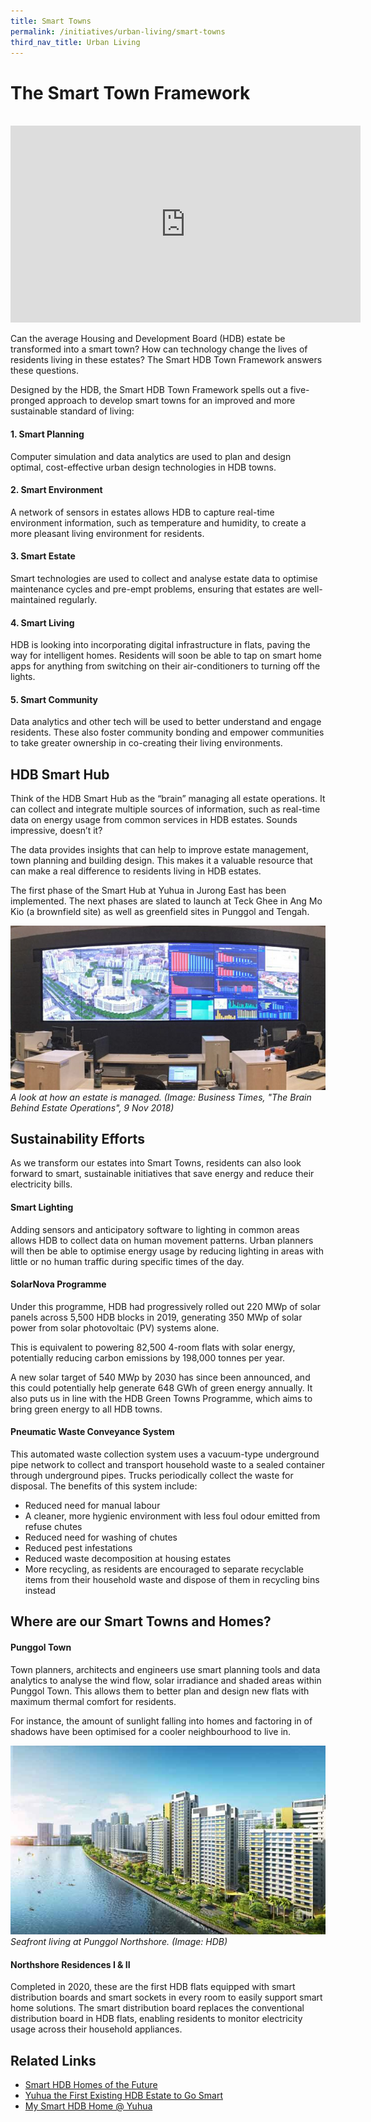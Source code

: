 ```yaml
---
title: Smart Towns
permalink: /initiatives/urban-living/smart-towns
third_nav_title: Urban Living
---
```

# The Smart Town Framework

<br><iframe width="560" height="315" src="https://www.youtube.com/embed/nvEQE84SK1g" frameborder="0" allow="accelerometer; autoplay; clipboard-write; encrypted-media; gyroscope; picture-in-picture" allowfullscreen></iframe>

Can the average Housing and Development Board (HDB) estate be transformed into a smart town? How can technology change the lives of residents living in these estates? The Smart HDB Town Framework answers these questions.

Designed by the HDB, the Smart HDB Town Framework spells out a five-pronged approach to develop smart towns for an improved and more sustainable standard of living:

#### 1. Smart Planning

Computer simulation and data analytics are used to plan and design optimal, cost-effective urban design technologies in HDB towns.

#### 2. Smart Environment

A network of sensors in estates allows HDB to capture real-time environment information, such as temperature and humidity, to create a more pleasant living environment for residents.

#### 3. Smart Estate

Smart technologies are used to collect and analyse estate data to optimise maintenance cycles and pre-empt problems, ensuring that estates are well-maintained regularly.

#### 4. Smart Living

HDB is looking into incorporating digital infrastructure in flats, paving the way for intelligent homes. Residents will soon be able to tap on smart home apps for anything from switching on their air-conditioners to turning off the lights.

#### 5. Smart Community

Data analytics and other tech will be used to better understand and engage residents. These also foster community bonding and empower communities to take greater ownership in co-creating their living environments.

## HDB Smart Hub

Think of the HDB Smart Hub as the “brain” managing all estate operations. It can collect and integrate multiple sources of information, such as real-time data on energy usage from common services in HDB estates. Sounds impressive, doesn’t it?

The data provides insights that can help to improve estate management, town planning and building design. This makes it a valuable resource that can make a real difference to residents living in HDB estates.

The first phase of the Smart Hub at Yuhua in Jurong East has been implemented. The next phases are slated to launch at Teck Ghee in Ang Mo Kio (a brownfield site) as well as greenfield sites in Punggol and Tengah.

![Peek into the estate operations](/images/initiatives/estate-operations.jpeg)
*A look at how an estate is  managed.  (Image: Business Times, "The Brain Behind Estate Operations", 9 Nov 2018)*

## Sustainability Efforts

As we transform our estates into Smart Towns, residents can also look forward to smart, sustainable initiatives that save energy and reduce their electricity bills.

#### Smart Lighting

Adding sensors and anticipatory software to lighting in common areas allows HDB to collect data on human movement patterns. Urban planners will then be able to optimise energy usage by reducing lighting in areas with little or no human traffic during specific times of the day.

#### SolarNova Programme

Under this programme, HDB had progressively rolled out 220 MWp of solar panels across 5,500 HDB blocks in 2019, generating 350 MWp of solar power from solar photovoltaic (PV) systems alone.

This is equivalent to powering 82,500 4-room flats with solar energy, potentially reducing carbon emissions by 198,000 tonnes per year.

A new solar target of 540 MWp by 2030 has since been announced, and this could potentially help generate 648 GWh of green energy annually. It also puts us in line with the HDB Green Towns Programme, which aims to bring green energy to all HDB towns.

#### Pneumatic Waste Conveyance System

This automated waste collection system uses a vacuum-type underground pipe network to collect and transport household waste to a sealed container through underground pipes. Trucks periodically collect the waste for disposal. The benefits of this system include:

* Reduced need for manual labour
* A cleaner, more hygienic environment with less foul odour emitted from refuse chutes
* Reduced need for washing of chutes
* Reduced pest infestations
* Reduced waste decomposition at housing estates
* More recycling, as residents are encouraged to separate recyclable items from their household waste and dispose of them in recycling bins instead

## Where are our Smart Towns and Homes?

#### Punggol Town

Town planners, architects and engineers use smart planning tools and data analytics to analyse the wind flow, solar irradiance and shaded areas within Punggol Town. This allows them to better plan and design new flats with maximum thermal comfort for residents.

For instance, the amount of sunlight falling into homes and factoring in of shadows have been optimised for a cooler neighbourhood to live in.

![Punggol Northshore Seafront Living](/images/initiatives/smart-nation-punggol-northshore.jpg)
*Seafront living at Punggol Northshore. (Image: HDB)*

#### Northshore Residences I & II

Completed in 2020, these are the first HDB flats equipped with smart distribution boards and smart sockets in every room to easily support smart home solutions. The smart distribution board replaces the conventional distribution board in HDB flats, enabling residents to monitor electricity usage across their household appliances.


## Related Links
* <a href="http://www20.hdb.gov.sg/fi10/fi10296p.nsf/PressReleases/F93B15F80588397748257D500009CE6C?OpenDocument" target="_blank">Smart HDB Homes of the Future</a>
* <a href="http://www.hdb.gov.sg/cs/infoweb/press-release/yuhua-the-first-existing-hdb-estate-to-go-smart" target="_blank">Yuhua the First Existing HDB Estate to Go Smart</a>
* <a href="http://www.hdb.gov.sg/cs/infoweb/about-us/our-role/smart-and-sustainable-living/smart-hdb-town-page/hdb-smart-home-exhibition" target="_blank">My Smart HDB Home @ Yuhua</a>